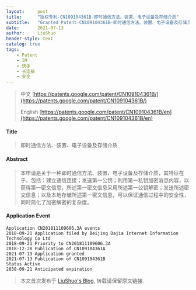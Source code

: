 ```yaml
---
layout:     post
title:      "授权专利-CN109104361B-即时通信方法、装置、电子设备及存储介质"
subtitle:   "Granted Patent-CN109104361B-即时通信方法、装置、电子设备及存储介质"
date:       2021-07-13
author:     LiuShuo
header-style: text
catalog: true
tags:
    - Patent
    - IM
    - 快手
    - 长连接
    - 安全
---
```

> 中文 [https://patents.google.com/patent/CN109104361B/](https://patents.google.com/patent/CN109104361B/)
>
> English [https://patents.google.com/patent/CN109104361B/en](https://patents.google.com/patent/CN109104361B/en)

#### Title
> 即时通信方法、装置、电子设备及存储介质







#### Abstract
> 本申请是关于一种即时通信方法、装置、电子设备及存储介质，其特征在于，包括：建立通信连接；发送第一公钥；利用第一私钥加密消息内容，以获得第一密文信息，所述第一密文信息采用所述第一公钥解密；发送所述密文信息；以及本地存储所述第一密文信息，可以保证通信过程中的安全性，同时简化了加密解密的复杂度。







#### Application Event
```
Application CN201811109606.3A events 
2018-09-21 Application filed by Beijing Dajia Internet Information Technology Co Ltd
2018-09-21 Priority to CN201811109606.3A
2018-12-28 Publication of CN109104361A
2021-07-13 Application granted
2021-07-13 Publication of CN109104361B
Status Active
2038-09-21 Anticipated expiration
```
> 本文首次发布于 [LiuShuo's Blog](https://liushuo.me), 
转载请保留原文链接.
